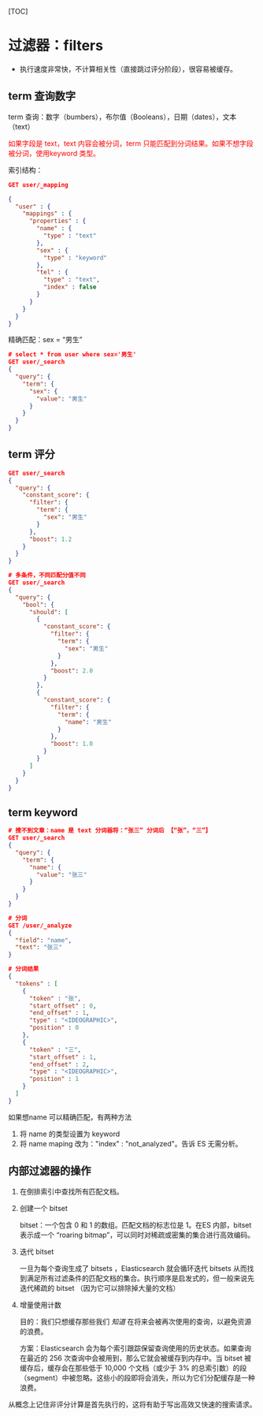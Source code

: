 [TOC]

# 过滤器：filters

- 执行速度非常快，不计算相关性（直接跳过评分阶段），很容易被缓存。

## term 查询数字

term 查询：数字（bumbers），布尔值（Booleans），日期（dates），文本（text）

<font color=red>如果字段是 text，text 内容会被分词，term 只能匹配到分词结果。如果不想字段被分词，使用keyword 类型。</font>

索引结构：

```json
GET user/_mapping

{
  "user" : {
    "mappings" : {
      "properties" : {
        "name" : {
          "type" : "text"
        },
        "sex" : {
          "type" : "keyword"
        },
        "tel" : {
          "type" : "text",
          "index" : false
        }
      }
    }
  }
}
```

精确匹配：sex = “男生”

```json
# select * from user where sex='男生'
GET user/_search
{
  "query": {
    "term": {
      "sex": {
        "value": "男生"
      }
    }
  }
}
```



## term 评分

```json
GET user/_search
{
  "query": {
    "constant_score": {
      "filter": {
        "term": {
          "sex": "男生"
        }
      },
      "boost": 1.2
    }
  }
}

# 多条件，不同匹配分值不同
GET user/_search
{
  "query": {
    "bool": {
      "should": [
        {
          "constant_score": {
            "filter": {
              "term": {
                "sex": "男生"
              }
            },
            "boost": 2.0
          }
        },
        {
          "constant_score": {
            "filter": {
              "term": {
                "name": "男生"
              }
            },
            "boost": 1.0
          }
        }
      ]
    }
  }
}
```



## term keyword



```json
# 搜不到文章：name 是 text 分词器将：“张三” 分词后 【“张”，“三”】
GET user/_search
{
  "query": {
    "term": {
      "name": {
        "value": "张三"
      }
    }
  }
}

```



```json
# 分词
GET /user/_analyze
{
  "field": "name",
  "text": "张三"
}

# 分词结果
{
  "tokens" : [
    {
      "token" : "张",
      "start_offset" : 0,
      "end_offset" : 1,
      "type" : "<IDEOGRAPHIC>",
      "position" : 0
    },
    {
      "token" : "三",
      "start_offset" : 1,
      "end_offset" : 2,
      "type" : "<IDEOGRAPHIC>",
      "position" : 1
    }
  ]
}
```

如果想name 可以精确匹配，有两种方法

1. 将 name 的类型设置为 keyword
2. 将 name maping 改为："index" : "not_analyzed"。告诉 ES 无需分析。



## 内部过滤器的操作

1. 在倒排索引中查找所有匹配文档。

2. 创建一个 bitset

   bitset：一个包含 0 和 1 的数组。匹配文档的标志位是 1。在ES 内部，bitset 表示成一个 “roaring bitmap”，可以同时对稀疏或密集的集合进行高效编码。

3. 迭代 bitset

   一旦为每个查询生成了 bitsets ，Elasticsearch 就会循环迭代 bitsets 从而找到满足所有过滤条件的匹配文档的集合。执行顺序是启发式的，但一般来说先迭代稀疏的 bitset （因为它可以排除掉大量的文档）

4. 增量使用计数

   目的：我们只想缓存那些我们 *知道* 在将来会被再次使用的查询，以避免资源的浪费。

   方案：Elasticsearch 会为每个索引跟踪保留查询使用的历史状态。如果查询在最近的 256 次查询中会被用到，那么它就会被缓存到内存中。当 bitset 被缓存后，缓存会在那些低于 10,000 个文档（或少于 3% 的总索引数）的段（segment）中被忽略。这些小的段即将会消失，所以为它们分配缓存是一种浪费。



从概念上记住非评分计算是首先执行的，这将有助于写出高效又快速的搜索请求。

